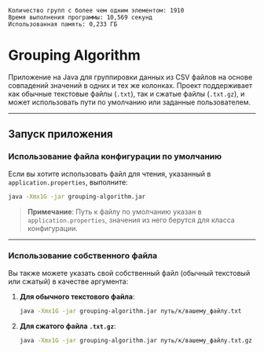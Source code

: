 ```
Количество групп с более чем одним элементом: 1910
Время выполнения программы: 10,569 секунд
Использованная память: 0,233 ГБ
```

# Grouping Algorithm

Приложение на Java для группировки данных из CSV файлов на основе совпадений значений в одних и тех же колонках. Проект поддерживает как обычные текстовые файлы (`.txt`), так и сжатые файлы (`.txt.gz`), и может использовать пути по умолчанию или заданные пользователем.

---

## Запуск приложения

### Использование файла конфигурации по умолчанию

Если вы хотите использовать файл для чтения, указанный в `application.properties`, выполните:

```bash
java -Xmx1G -jar grouping-algorithm.jar
```

> **Примечание**: Путь к файлу по умолчанию указан в `application.properties`, значения из него берутся для класса конфигурации.
---

### Использование собственного файла

Вы также можете указать свой собственный файл (обычный текстовый или сжатый) в качестве аргумента:

1. **Для обычного текстового файла**:

   ```bash
   java -Xmx1G -jar grouping-algorithm.jar путь/к/вашему_файлу.txt
   ```

2. **Для сжатого файла `.txt.gz`**:

   ```bash
   java -Xmx1G -jar grouping-algorithm.jar путь/к/вашему_файлу.txt.gz
   ```
